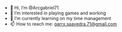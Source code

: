 - 👋 Hi, I’m @Arcgabriel71
- 👀 I’m interested in playing games and working
- 🌱 I’m currently learning on my time management 
- 📫 How to reach me: garrx.saavedra.71@gmail.com

<!---
Arcgabriel71/Arcgabriel71 is a ✨ special ✨ repository because its `README.md` (this file) appears on your GitHub profile.
You can click the Preview link to take a look at your changes.
--->
